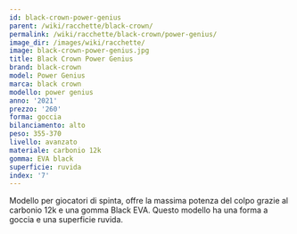 ```yaml
---
id: black-crown-power-genius
parent: /wiki/racchette/black-crown/
permalink: /wiki/racchette/black-crown/power-genius/
image_dir: /images/wiki/racchette/
image: black-crown-power-genius.jpg
title: Black Crown Power Genius
brand: black-crown
model: Power Genius
marca: black crown
modello: power genius
anno: '2021'
prezzo: '260'
forma: goccia
bilanciamento: alto
peso: 355-370
livello: avanzato
materiale: carbonio 12k
gomma: EVA black
superficie: ruvida
index: '7'
---
```

Modello per giocatori di spinta, offre la massima potenza del colpo grazie al carbonio 12k e una gomma Black EVA. Questo modello ha una forma a goccia e una superficie ruvida.